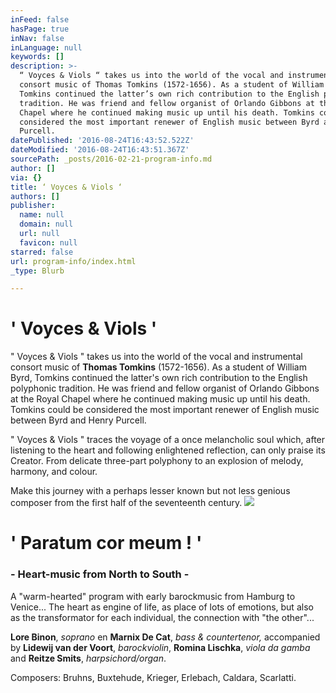 ```yaml
---
inFeed: false
hasPage: true
inNav: false
inLanguage: null
keywords: []
description: >-
  “ Voyces & Viols “ takes us into the world of the vocal and instrumental
  consort music of Thomas Tomkins (1572-1656). As a student of William Byrd,
  Tomkins continued the latter’s own rich contribution to the English polyphonic
  tradition. He was friend and fellow organist of Orlando Gibbons at the Royal
  Chapel where he continued making music up until his death. Tomkins could be
  considered the most important renewer of English music between Byrd and Henry
  Purcell.
datePublished: '2016-08-24T16:43:52.522Z'
dateModified: '2016-08-24T16:43:51.367Z'
sourcePath: _posts/2016-02-21-program-info.md
author: []
via: {}
title: ‘ Voyces & Viols ‘
authors: []
publisher:
  name: null
  domain: null
  url: null
  favicon: null
starred: false
url: program-info/index.html
_type: Blurb

---
```

# ' Voyces & Viols '

" Voyces & Viols " takes us into the world of the vocal and instrumental consort music of **Thomas Tomkins** (1572-1656). As a student of William Byrd, Tomkins continued the latter's own rich contribution to the English polyphonic tradition. He was friend and fellow organist of Orlando Gibbons at the Royal Chapel where he continued making music up until his death. Tomkins could be considered the most important renewer of English music between Byrd and Henry Purcell.

" Voyces & Viols " traces the voyage of a once melancholic soul which, after listening to the heart and following enlightened reflection, can only praise its Creator. From delicate three-part polyphony to an explosion of melody, harmony, and colour.

Make this journey with a perhaps lesser known but not less genious composer from the first half of the seventeenth century.
![](https://the-grid-user-content.s3-us-west-2.amazonaws.com/3ed956f5-dd58-4959-98df-f15bcd42af50.jpg)

# ' Paratum cor meum ! '

### - Heart-music from North to South -

A "warm-hearted" program with early barockmusic from Hamburg to Venice... The heart as engine of life, as place of lots of emotions, but also as the transformator for each individual, the connection with "the other"...

**Lore Binon**, _soprano_ en **Marnix De Cat**, _bass & countertenor,_ accompanied by **Lidewij van der Voort**, _barockviolin_, **Romina Lischka**, _viola da gamba_ and **Reitze Smits**, _harpsichord/organ_.

Composers: Bruhns, Buxtehude, Krieger, Erlebach, Caldara, Scarlatti.